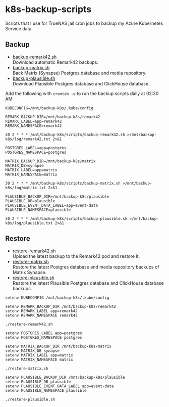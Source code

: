 # k8s-backup-scripts

Scripts that I use for TrueNAS jail cron jobs to backup my Azure Kubernetes Service data.

## Backup

- [backup-remark42.sh](./backup-remark42.sh)  
  Download automatic Remark42 backups.
- [backup-matrix.sh](./backup-matrix.sh)  
  Back Matrix (Synapse) Postgres database and media repository.
- [backup-plausible.sh](./backup-plausible.sh)  
  Download Plausible Postgres database and ClickHouse database.

Add the following with `crontab -e` to run the backup scripts daily at 02:30 AM:

```shell
KUBECONFIG=/mnt/backup-k8s/.kube/config

REMARK_BACKUP_DIR=/mnt/backup-k8s/remark42
REMARK_LABEL=app=remark42
REMARK_NAMESPACE=remark42

30 2 * * * /mnt/backup-k8s/scripts/backup-remark42.sh >/mnt/backup-k8s/log/remark42.txt 2>&1

POSTGRES_LABEL=app=postgres
POSTGRES_NAMESPACE=postgres

MATRIX_BACKUP_DIR=/mnt/backup-k8s/matrix
MATRIX_DB=synapse
MATRIX_LABEL=app=matrix
MATRIX_NAMESPACE=matrix

30 2 * * * /mnt/backup-k8s/scripts/backup-matrix.sh >/mnt/backup-k8s/log/matrix.txt 2>&1

PLAUSIBLE_BACKUP_DIR=/mnt/backup-k8s/plausible
PLAUSIBLE_DB=plausible
PLAUSIBLE_EVENT_DATA_LABEL=app=event-data
PLAUSIBLE_NAMESPACE=plausible

30 2 * * * /mnt/backup-k8s/scripts/backup-plausible.sh >/mnt/backup-k8s/log/plausible.txt 2>&1
```

## Restore

- [restore-remark42.sh](./restore-remark42.sh)  
  Upload the latest backup to the Remark42 pod and restore it.
- [restore-matrix.sh](./restore-matrix.sh)  
  Restore the latest Postgres database and media repository backups of Matrix Synapse.
- [restore-plausible.sh](./restore-matrix.sh)  
  Restore the latest Plausible Postgres database and ClickHouse database backups.

```shell
setenv KUBECONFIG /mnt/backup-k8s/.kube/config

setenv REMARK_BACKUP_DIR /mnt/backup-k8s/remark42
setenv REMARK_LABEL app=remark42
setenv REMARK_NAMESPACE remark42

./restore-remark42.sh

setenv POSTGRES_LABEL app=postgres
setenv POSTGRES_NAMESPACE postgres

setenv MATRIX_BACKUP_DIR /mnt/backup-k8s/matrix
setenv MATRIX_DB synapse
setenv MATRIX_LABEL app=matrix
setenv MATRIX_NAMESPACE matrix

./restore-matrix.sh

setenv PLAUSIBLE_BACKUP_DIR /mnt/backup-k8s/plausible
setenv PLAUSIBLE_DB plausible
setenv PLAUSIBLE_EVENT_DATA_LABEL app=event-data
setenv PLAUSIBLE_NAMESPACE plausible

./restore-plausible.sh
```
